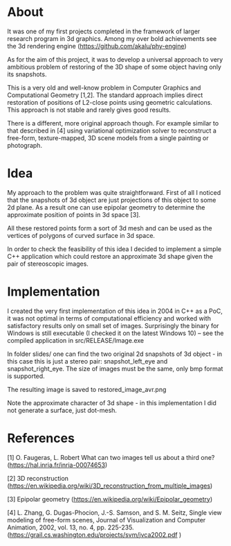 About
======
It was one of my first projects completed in the framework of larger research program in 3d graphics. Among my over bold achievements see the 3d rendering engine (https://github.com/akalu/phy-engine)

As for the aim of this project, it was to develop a universal approach to very ambitious problem of restoring of the 3D shape of some object having only its snapshots.  

This is a very old and well-know problem in Computer Graphics and Computational Geometry [1,2]. The standard approach implies direct restoration of positions of L2-close points using geometric calculations. This approach is not stable and rarely gives good results.

There is a different, more original approach though. For example similar to that described in [4] using variational optimization solver to reconstruct a free-form, texture-mapped, 3D scene models from a single painting or photograph.


Idea
====

My approach to the problem was quite straightforward. 
First of all I noticed that the snapshots of 3d object are just projections of this object to some 2d plane. 
As a result one can use epipolar geometry to determine the approximate position of points in 3d space [3]. 

All these restored points form a sort of 3d mesh and can be used as the vertices of polygons of curved surface in 3d space.

In order to check the feasibility of  this idea I decided to implement a simple C++ application which could restore an approximate 3d shape given the pair of stereoscopic images.

Implementation
===========

I created the very first implementation of this idea in 2004 in C++ as a PoC, it was not optimal in terms of computational efficiency and worked with satisfactory results only on small set of images. Surprisingly the binary for Windows is still executable (I checked it on the latest Windows 10) – see the compiled application in src/RELEASE/Image.exe

In folder slides/ one can find the two original 2d snapshots of 3d object - in this case this is just a stereo pair: snapshot_left_eye and snapshot_right_eye. The size of images must be the same, only bmp format is supported.

The resulting image is saved to restored_image_avr.png

Note the approximate character of 3d shape - in this implementation I did not generate a surface, just dot-mesh.

References
=========
[1] O. Faugeras, L. Robert What can two images tell us about a third one? (https://hal.inria.fr/inria-00074653)

[2] 3D reconstruction (https://en.wikipedia.org/wiki/3D_reconstruction_from_multiple_images)

[3] Epipolar geometry (https://en.wikipedia.org/wiki/Epipolar_geometry)

[4]  L. Zhang, G. Dugas-Phocion, J.-S. Samson, and S. M. Seitz,  Single view modeling of free-form scenes, Journal of Visualization and Computer Animation, 2002, vol. 13, no. 4, pp. 225-235.  (https://grail.cs.washington.edu/projects/svm/jvca2002.pdf ) 
